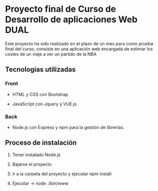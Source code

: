 # Proyecto final de Curso de Desarrollo de aplicaciones Web DUAL

Este proyecto ha sido realizado en el plazo de un mes para como prueba final del curso, consiste en una aplicación web encargada de estimar los costes de un viaje a ver un partido de la NBA

## Tecnologías utilizadas

### Front

- HTML y CSS con Bootstrap

- JavaScript con Jquery y VUE.js

### Back

- Node.js con Express y npm para la gestión de librerías.

## Proceso de instalación

1. Tener instalado Node.js

2. Bajarse el proyecto

3. ir a la carpeta del proyecto y ejecutar npm install

4. Ejecutar -> node ./bin/www 
